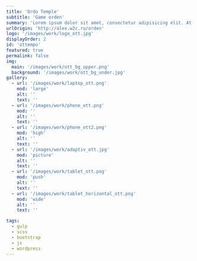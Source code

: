 ```yaml
---
title: 'Ordo Temple'
subtitle: 'Game orden'
summary: 'Lorem ipsum dolor sit amet, consectetur adipisicing elit. At debitis distinctio doloribus harum impedit modi quisquam rerum sit tempora vero.'
urlOrigin: 'http://alex.w2c.ru/orden'
logo: '/images/work/logo_ott.jpg'
displayOrder: 2
id: 'ottempo'
featured: true
permalink: false
img:
  main: '/images/work/ott_bg_upper.png'
  background: '/images/work/ott_bg_under.jpg'
gallery:
  - url: '/images/work/laptop_ott.png'
    mod: 'large'
    alt: ''
    text: ''
  - url: '/images/work/phone_ott.png'
    mod: ''
    alt: ''
    text: ''
  - url: '/images/work/phone_ott2.png'
    mod: 'high'
    alt: ''
    text: ''
  - url: '/images/work/adaptiv_ott.jpg'
    mod: 'picture'
    alt: ''
    text: ''
  - url: '/images/work/tablet_ott.png'
    mod: 'push'
    alt: ''
    text: ''
  - url: '/images/work/tablet_horizontal_ott.png'
    mod: 'wide'
    alt: ''
    text: ''

tags:
  - gulp
  - scss
  - bootstrap
  - js
  - wordpress
---
```

